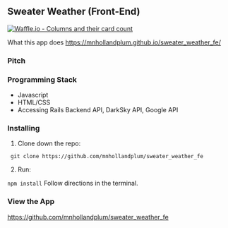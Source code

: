 ## Sweater Weather (Front-End)
[![Waffle.io - Columns and their card count](https://badge.waffle.io/mnhollandplum/sweater_weather_fe.svg?columns=all)](https://waffle.io/mnhollandplum/sweater_weather_fe)

What this app does
https://mnhollandplum.github.io/sweater_weather_fe/
### Pitch

### Programming Stack
* Javascript
* HTML/CSS
* Accessing Rails Backend API, DarkSky API, Google API

### Installing

1. Clone down the repo:

` git clone https://github.com/mnhollandplum/sweater_weather_fe`

2. Run:

`npm install`
Follow directions in the terminal.

### View the App
https://github.com/mnhollandplum/sweater_weather_fe
